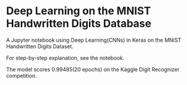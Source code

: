 # Deep Learning on the MNIST Handwritten Digits Database

A Jupyter notebook using Deep Learning(CNNs) in Keras on the MNIST Handwritten Digits Dataset.

For step-by-step explanation, see the notebook.

The model scores 0.99485(20 epochs) on the Kaggle Digit Recognizer competition.
